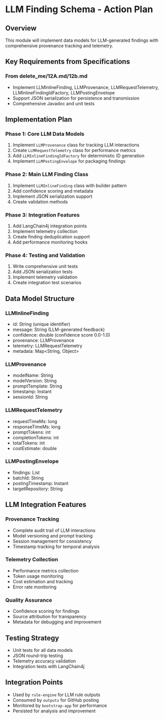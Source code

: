 # LLM Finding Schema - Action Plan

## Overview
This module will implement data models for LLM-generated findings with comprehensive provenance tracking and telemetry.

## Key Requirements from Specifications

### From delete_me/12A.md/12b.md
- Implement LLMInlineFinding, LLMProvenance, LLMRequestTelemetry, LLMInlineFindingIdFactory, LLMPostingEnvelope
- Support JSON serialization for persistence and transmission
- Comprehensive Javadoc and unit tests

## Implementation Plan

### Phase 1: Core LLM Data Models
1. Implement `LLMProvenance` class for tracking LLM interactions
2. Create `LLMRequestTelemetry` class for performance metrics
3. Add `LLMInlineFindingIdFactory` for deterministic ID generation
4. Implement `LLMPostingEnvelope` for packaging findings

### Phase 2: Main LLM Finding Class
1. Implement `LLMInlineFinding` class with builder pattern
2. Add confidence scoring and metadata
3. Implement JSON serialization support
4. Create validation methods

### Phase 3: Integration Features
1. Add LangChain4j integration points
2. Implement telemetry collection
3. Create finding deduplication support
4. Add performance monitoring hooks

### Phase 4: Testing and Validation
1. Write comprehensive unit tests
2. Add JSON serialization tests
3. Implement telemetry validation
4. Create integration test scenarios

## Data Model Structure

### LLMInlineFinding
- id: String (unique identifier)
- message: String (LLM-generated feedback)
- confidence: double (confidence score 0.0-1.0)
- provenance: LLMProvenance
- telemetry: LLMRequestTelemetry
- metadata: Map<String, Object>

### LLMProvenance
- modelName: String
- modelVersion: String
- promptTemplate: String
- timestamp: Instant
- sessionId: String

### LLMRequestTelemetry
- requestTimeMs: long
- responseTimeMs: long
- promptTokens: int
- completionTokens: int
- totalTokens: int
- costEstimate: double

### LLMPostingEnvelope
- findings: List<LLMInlineFinding>
- batchId: String
- postingTimestamp: Instant
- targetRepository: String

## LLM Integration Features

### Provenance Tracking
- Complete audit trail of LLM interactions
- Model versioning and prompt tracking
- Session management for consistency
- Timestamp tracking for temporal analysis

### Telemetry Collection
- Performance metrics collection
- Token usage monitoring
- Cost estimation and tracking
- Error rate monitoring

### Quality Assurance
- Confidence scoring for findings
- Source attribution for transparency
- Metadata for debugging and improvement

## Testing Strategy
- Unit tests for all data models
- JSON round-trip testing
- Telemetry accuracy validation
- Integration tests with LangChain4j

## Integration Points
- Used by `rule-engine` for LLM rule outputs
- Consumed by `outputs` for GitHub posting
- Monitored by `bootstrap-app` for performance
- Persisted for analysis and improvement
